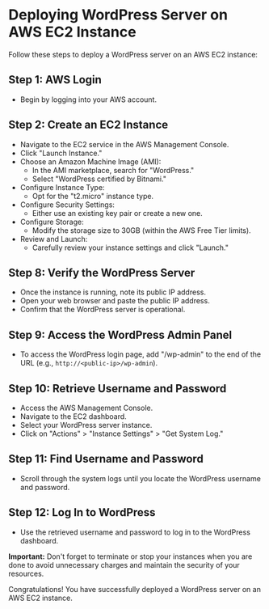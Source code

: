 # Deploying WordPress Server on AWS EC2 Instance

Follow these steps to deploy a WordPress server on an AWS EC2 instance:

## Step 1: AWS Login
- Begin by logging into your AWS account.

## Step 2: Create an EC2 Instance
- Navigate to the EC2 service in the AWS Management Console.
- Click "Launch Instance."
- Choose an Amazon Machine Image (AMI):
  - In the AMI marketplace, search for "WordPress."
  - Select "WordPress certified by Bitnami."
- Configure Instance Type:
  - Opt for the "t2.micro" instance type.
- Configure Security Settings:
  - Either use an existing key pair or create a new one.
- Configure Storage:
  - Modify the storage size to 30GB (within the AWS Free Tier limits).
- Review and Launch:
  - Carefully review your instance settings and click "Launch."

## Step 8: Verify the WordPress Server
- Once the instance is running, note its public IP address.
- Open your web browser and paste the public IP address.
- Confirm that the WordPress server is operational.

## Step 9: Access the WordPress Admin Panel
- To access the WordPress login page, add "/wp-admin" to the end of the URL (e.g., `http://<public-ip>/wp-admin`).

## Step 10: Retrieve Username and Password
- Access the AWS Management Console.
- Navigate to the EC2 dashboard.
- Select your WordPress server instance.
- Click on "Actions" > "Instance Settings" > "Get System Log."

## Step 11: Find Username and Password
- Scroll through the system logs until you locate the WordPress username and password.

## Step 12: Log In to WordPress
- Use the retrieved username and password to log in to the WordPress dashboard.

**Important:** Don't forget to terminate or stop your instances when you are done to avoid unnecessary charges and maintain the security of your resources.

Congratulations! You have successfully deployed a WordPress server on an AWS EC2 instance.
